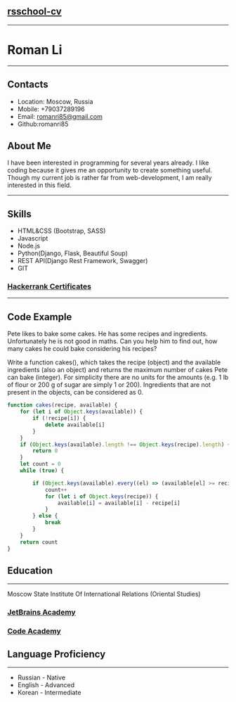 ## [rsschool-cv](https://google.com)
***
# Roman Li
***
## Contacts
* Location: Moscow, Russia
* Mobile: +79037289196
* Email: romanri85@gmail.com
* Github:romanri85
## About Me
I have been interested in programming for several years already. I like coding because it gives me an opportunity 
to create something useful. Though my current job is rather far from web-development, I am really interested in this 
field.
***
## Skills
* HTML&CSS (Bootstrap, SASS)
* Javascript
* Node.js
* Python(Django, Flask, Beautiful Soup)
* REST API(Django Rest Framework, Swagger)
* GIT

### [Hackerrank Certificates](https://www.hackerrank.com/romanri85?hr_r=1)
***

## Code Example

Pete likes to bake some cakes. He has some recipes and ingredients. Unfortunately he is not good in maths. 
Can you help him to find out, how many cakes he could bake considering his recipes?

Write a function cakes(), which takes the recipe (object) and the available ingredients (also an object) and returns 
the maximum number of cakes Pete can bake (integer). For simplicity there are no units for the amounts (e.g. 1 lb of 
flour or 200 g of sugar are simply 1 or 200). Ingredients that are not present in the objects, can be considered as 0.

```javascript
function cakes(recipe, available) {
    for (let i of Object.keys(available)) {
        if (!recipe[i]) {
            delete available[i]
        }
    }
    if (Object.keys(available).length !== Object.keys(recipe).length) {
        return 0
    }
    let count = 0
    while (true) {

        if (Object.keys(available).every((el) => (available[el] >= recipe[el]))) {
            count++
            for (let i of Object.keys(recipe)) {
                available[i] = available[i] - recipe[i]
            }
        } else {
            break
        }
    }
    return count
}
```
## Education
***
Moscow State Institute Of International Relations (Oriental Studies)

### [JetBrains Academy](https://hyperskill.org/profile/147085522)

### [Code Academy](https://www.codecademy.com/profiles/romanLi9865307131)

## Language Proficiency
***
* Russian - Native
* English - Advanced
* Korean - Intermediate






